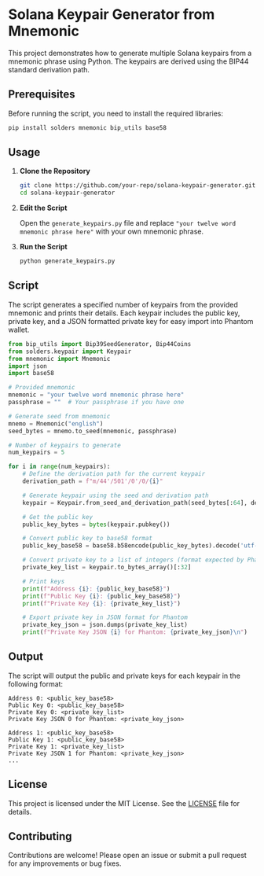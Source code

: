 
# Solana Keypair Generator from Mnemonic

This project demonstrates how to generate multiple Solana keypairs from a mnemonic phrase using Python. The keypairs are derived using the BIP44 standard derivation path.

## Prerequisites

Before running the script, you need to install the required libraries:

```bash
pip install solders mnemonic bip_utils base58
```

## Usage

1. **Clone the Repository**

   ```bash
   git clone https://github.com/your-repo/solana-keypair-generator.git
   cd solana-keypair-generator
   ```

2. **Edit the Script**

   Open the `generate_keypairs.py` file and replace `"your twelve word mnemonic phrase here"` with your own mnemonic phrase.

3. **Run the Script**

   ```bash
   python generate_keypairs.py
   ```

## Script

The script generates a specified number of keypairs from the provided mnemonic and prints their details. Each keypair includes the public key, private key, and a JSON formatted private key for easy import into Phantom wallet.

```python
from bip_utils import Bip39SeedGenerator, Bip44Coins
from solders.keypair import Keypair
from mnemonic import Mnemonic
import json
import base58

# Provided mnemonic
mnemonic = "your twelve word mnemonic phrase here"
passphrase = ""  # Your passphrase if you have one

# Generate seed from mnemonic
mnemo = Mnemonic("english")
seed_bytes = mnemo.to_seed(mnemonic, passphrase)

# Number of keypairs to generate
num_keypairs = 5

for i in range(num_keypairs):
    # Define the derivation path for the current keypair
    derivation_path = f"m/44'/501'/0'/0/{i}"

    # Generate keypair using the seed and derivation path
    keypair = Keypair.from_seed_and_derivation_path(seed_bytes[:64], derivation_path)

    # Get the public key
    public_key_bytes = bytes(keypair.pubkey())

    # Convert public key to base58 format
    public_key_base58 = base58.b58encode(public_key_bytes).decode('utf-8')

    # Convert private key to a list of integers (format expected by Phantom)
    private_key_list = keypair.to_bytes_array()[:32]

    # Print keys
    print(f"Address {i}: {public_key_base58}")
    print(f"Public Key {i}: {public_key_base58}")
    print(f"Private Key {i}: {private_key_list}")

    # Export private key in JSON format for Phantom
    private_key_json = json.dumps(private_key_list)
    print(f"Private Key JSON {i} for Phantom: {private_key_json}\n")
```

## Output

The script will output the public and private keys for each keypair in the following format:

```
Address 0: <public_key_base58>
Public Key 0: <public_key_base58>
Private Key 0: <private_key_list>
Private Key JSON 0 for Phantom: <private_key_json>

Address 1: <public_key_base58>
Public Key 1: <public_key_base58>
Private Key 1: <private_key_list>
Private Key JSON 1 for Phantom: <private_key_json>
...
```

## License

This project is licensed under the MIT License. See the [LICENSE](LICENSE) file for details.

## Contributing

Contributions are welcome! Please open an issue or submit a pull request for any improvements or bug fixes.
